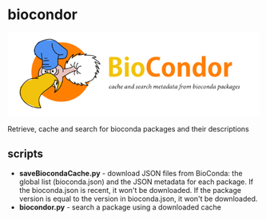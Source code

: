 # biocondor

![biocondor logo](docs/biocondor-logo.png)


Retrieve, cache and search for bioconda packages and their descriptions

## scripts

* **saveBiocondaCache.py** - download JSON files from BioConda: the global list (bioconda.json) and the JSON metadata for each package. If the bioconda.json is recent, it won't be downloaded. If the package version is equal to the version in bioconda.json, it won't be downloaded.
* **biocondor.py** - search a package using a downloaded cache
